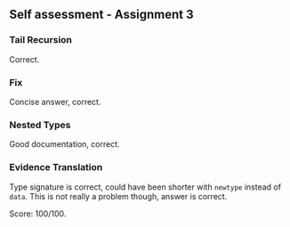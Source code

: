 ## Self assessment - Assignment 3

### Tail Recursion
Correct.

### Fix
Concise answer, correct.

### Nested Types
Good documentation, correct.

### Evidence Translation
Type signature is correct, could have been shorter with `newtype` instead of `data`.
This is not really a problem though, answer is correct.

Score: 100/100.

